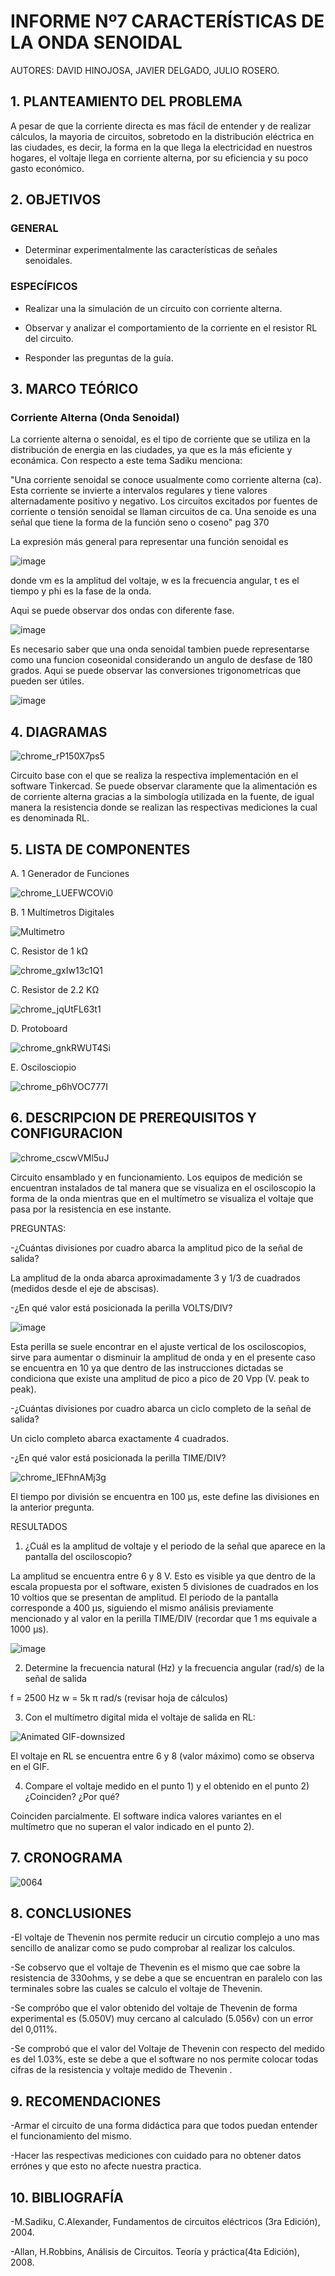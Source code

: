 # INFORME Nº7 CARACTERÍSTICAS DE LA ONDA SENOIDAL 
AUTORES: DAVID HINOJOSA,
         JAVIER DELGADO,
         JULIO ROSERO.

## 1. PLANTEAMIENTO DEL PROBLEMA
A pesar de que la corriente directa es mas fácil de entender y de realizar cálculos, la mayoria de circuitos, sobretodo en la distribución eléctrica en las ciudades, es decir,  la forma en la que llega la electricidad en nuestros hogares, el voltaje llega en corriente alterna, por su eficiencia y su poco gasto económico.

## 2. OBJETIVOS
### GENERAL

- Determinar experimentalmente las características de señales senoidales.

### ESPECÍFICOS

- Realizar una la simulación de un circuito con corriente alterna.

- Observar y analizar el comportamiento de la corriente en el resistor RL del circuito.

- Responder las preguntas de la guía.

## 3. MARCO TEÓRICO 

### Corriente Alterna (Onda Senoidal)

La corriente alterna o senoidal, es el tipo de corriente que se utiliza en la distribución de energia en las ciudades, ya que es la más eficiente y econámica. Con respecto a este tema Sadiku menciona:

"Una corriente senoidal se conoce usualmente como corriente alterna (ca). Esta corriente se invierte a intervalos regulares y tiene valores alternadamente positivo y negativo. Los circuitos excitados por fuentes de corriente o tensión senoidal se llaman circuitos de ca. Una senoide es una señal que tiene la forma de la función seno o coseno" pag 370

La expresión más general para representar una función senoidal es

![image](https://user-images.githubusercontent.com/64505672/90580782-502e3580-e18f-11ea-947c-04ef7b2185bc.png)

donde vm es la amplitud del voltaje, w es la frecuencia angular, t es el tiempo y phi es la fase de la onda.

Aqui se puede observar dos ondas con diferente fase.

![image](https://user-images.githubusercontent.com/64505672/90580911-9b484880-e18f-11ea-9947-a62d8edc38fc.png)
 
 Es necesario saber que una onda senoidal tambien puede representarse como una funcion coseonidal considerando un angulo de desfase de 180 grados.
 Aqui se puede observar las conversiones trigonometricas que pueden ser útiles.
 
 ![image](https://user-images.githubusercontent.com/64505672/90581092-08f47480-e190-11ea-8870-c1b416981f52.png)


## 4. DIAGRAMAS


![chrome_rP150X7ps5](https://user-images.githubusercontent.com/66037763/90582332-0fd0b680-e193-11ea-92eb-9da54c06277f.png)



Circuito base con el que se realiza la respectiva implementación en el software Tinkercad. Se puede observar claramente que la alimentación es de corriente alterna gracias a la simbología utilizada en la fuente, de igual manera la resistencia donde se realizan las respectivas mediciones la cual es denominada RL. 




## 5. LISTA DE COMPONENTES
A. 1 Generador de Funciones


![chrome_LUEFWCOVi0](https://user-images.githubusercontent.com/66037763/90581763-a1d7bf80-e191-11ea-9e2b-1254612c8019.png)



B. 1 Multímetros Digitales

![Multimetro](https://user-images.githubusercontent.com/66037763/86204443-252f4a00-bb2d-11ea-8508-0edf4c96af71.png)


C. Resistor de 1 kΩ


![chrome_gxIw13c1Q1](https://user-images.githubusercontent.com/66037763/86204259-aafec580-bb2c-11ea-9077-c7547372cc76.png)



C. Resistor de 2.2 KΩ



![chrome_jqUtFL63t1](https://user-images.githubusercontent.com/66037763/90581829-d77ca880-e191-11ea-9959-dccbc9f60745.png)



D. Protoboard


![chrome_gnkRWUT4Si](https://user-images.githubusercontent.com/66037763/84236208-e9b8d700-aabc-11ea-9985-2e94ef9d6adb.png)




E. Oscilosciopio



![chrome_p6hVOC777I](https://user-images.githubusercontent.com/66037763/90581876-f2e7b380-e191-11ea-8fed-2af53bdc9daa.png)




## 6. DESCRIPCION DE PREREQUISITOS Y CONFIGURACION


![chrome_cscwVMl5uJ](https://user-images.githubusercontent.com/66037763/90583799-b79bb380-e196-11ea-942b-9e39c3c68db1.png)


Circuito ensamblado y en funcionamiento. Los equipos de medición se encuentran instalados de tal manera que se visualiza en el osciloscopio la forma de la onda mientras que en el multímetro se visualiza el voltaje que pasa por la resistencia en ese instante. 


PREGUNTAS:

-¿Cuántas divisiones por cuadro abarca la amplitud pico de la señal de salida? 

La amplitud de la onda abarca aproximadamente 3 y 1/3 de cuadrados (medidos desde el eje de abscisas).

-¿En qué valor está posicionada la perilla VOLTS/DIV?

![image](https://user-images.githubusercontent.com/66037763/90584790-04808980-e199-11ea-9b35-bb3282caddd8.png)

Esta perilla se suele encontrar en el ajuste vertical de los osciloscopios, sirve para aumentar o disminuir la amplitud de onda y en el presente caso se encuentra en 10 ya que dentro de las instrucciones dictadas se condiciona que existe una amplitud de pico a pico de 20 Vpp (V. peak to peak).


-¿Cuántas divisiones por cuadro abarca un ciclo completo de la señal de salida? 

Un ciclo completo abarca exactamente 4 cuadrados.


-¿En qué valor está posicionada la perilla TIME/DIV?


![chrome_IEFhnAMj3g](https://user-images.githubusercontent.com/66037763/90586259-5ecf1980-e19c-11ea-9d08-ed1190bab00a.png)


El tiempo por división se encuentra en 100 µs, este define las divisiones en la anterior pregunta. 

RESULTADOS

1) ¿Cuál es la amplitud de voltaje y el periodo de la señal que aparece en la pantalla del osciloscopio?

La amplitud se encuentra entre 6 y 8 V. Esto es visible ya que dentro de la escala propuesta por el software, existen 5 divisiones de cuadrados en los 10 voltios que se presentan de amplitud. El periodo de la pantalla corresponde a 400 µs, siguiendo el mismo análisis previamente mencionado y al valor en la perilla TIME/DIV (recordar que 1 ms equivale a 1000 µs).

![image](https://user-images.githubusercontent.com/66037763/90585559-be2c2a00-e19a-11ea-8391-305d84e625bf.png)

2) Determine la frecuencia natural (Hz) y la frecuencia angular (rad/s) de la señal de salida

f = 2500 Hz
w = 5k π rad/s
(revisar hoja de cálculos)

3) Con el multímetro digital mida el voltaje de salida en RL:

![Animated GIF-downsized](https://user-images.githubusercontent.com/66037763/90589450-bf158980-e1a3-11ea-8605-fd17fce8c91f.gif)

El voltaje en RL se encuentra entre 6 y 8 (valor máximo) como se observa en el GIF.

4) Compare el voltaje medido en el punto 1) y el obtenido en el punto 2) ¿Coinciden? ¿Por qué? 

Coinciden parcialmente. El software indica valores variantes en el multímetro que no superan el valor indicado en el punto 2).


## 7. CRONOGRAMA
![0064](https://user-images.githubusercontent.com/66037557/87512435-9ea25e80-c63c-11ea-867b-50dd98a3fd8f.png)

## 8. CONCLUSIONES
-El voltaje de Thevenin nos permite reducir un circutio complejo a uno mas sencillo de analizar como se pudo comprobar al realizar los calculos.

-Se cobservo que el voltaje de Thevenin es el mismo que cae sobre la resistencia de 330ohms, y se debe a que se encuentran en paralelo con las terminales sobre las cuales se calculo el voltaje de Thevenin.

-Se compróbo que el valor obtenido del voltaje de Thevenin de forma experimental es (5.050V) muy cercano al calculado (5.056v)
con un error del 0,011%.

-Se comprobó que el valor del Voltaje de Thevenin con respecto del medido es del 1.03%, este se debe a que el software no nos permite colocar todas cifras de la resistencia y voltaje medido de Thevenin .


## 9. RECOMENDACIONES

-Armar el circuito de una forma didáctica para que todos puedan entender el funcionamiento del mismo.

-Hacer las respectivas mediciones con cuidado para no obtener datos errónes y que esto no afecte nuestra practica.



## 10. BIBLIOGRAFÍA

-M.Sadiku, C.Alexander, Fundamentos de circuitos eléctricos (3ra Edición), 2004.

-Allan, H.Robbins, Análisis de Circuitos. Teoría y práctica(4ta Edición), 2008.
